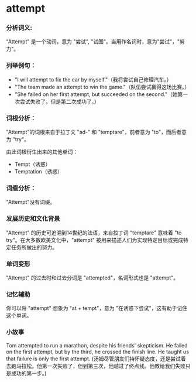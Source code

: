 # attempt

### 分析词义:

  

"Attempt" 是一个动词，意为 "尝试", "试图"。当用作名词时，意为"尝试"，"努力"。

  

### 列举例句：

  

*   "I will attempt to fix the car by myself."（我将尝试自己修理汽车。）
*   "The team made an attempt to win the game."（队伍尝试赢得这场比赛。）
*   "She failed on her first attempt, but succeeded on the second."（她第一次尝试失败了，但是第二次成功了。）

  

### 词根分析：

  

"Attempt"的词根来自于拉丁文 "ad-" 和 "temptare"，前者意为 "to"，而后者意为 "try"。

  

由此词根衍生出来的其他单词：

  

*   Tempt（诱惑）
*   Temptation（诱惑）

  

### 词缀分析：

  

"Attempt"没有词缀。

  

### 发展历史和文化背景

  

"Attempt" 的历史可追溯到14世纪的法语，来自拉丁词 "temptare" 意味着 "to try"。在大多数欧美文化中，"attempt" 被用来描述人们为实现特定目标或完成特定任务所做出的努力。

  

### 单词变形

  

"Attempt" 的过去时和过去分词是 "attempted"，名词形式也是 "attempt"。

  

### 记忆辅助

  

你可以将 "attempt" 想象为 "at + tempt"，意为 "在诱惑下尝试"，这有助于记住这个单词。

  

### 小故事

  

Tom attempted to run a marathon, despite his friends' skepticism. He failed on the first attempt, but by the third, he crossed the finish line. He taught us that failure is only the first attempt. (汤姆尽管朋友们持怀疑态度，还是尝试着去跑马拉松。他第一次失败了，但到第三次，他越过了终点线。他教给我们失败只是成功的第一步。)
